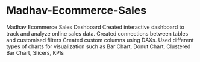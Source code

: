 # Madhav-Ecommerce-Sales
Madhav Ecommerce Sales Dashboard
Created interactive dashboard to track and analyze online sales data.
Created connections between tables and customised filters
Created custom columns using DAXs.
Used different types of charts for visualization such as Bar Chart, Donut Chart, Clustered Bar Chart, Slicers, KPIs
